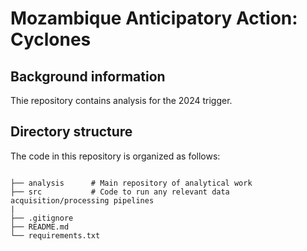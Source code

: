 # Mozambique Anticipatory Action: Cyclones

## Background information

Thie repository contains analysis for the 2024
trigger.

## Directory structure

The code in this repository is organized as follows:

```shell

├── analysis      # Main repository of analytical work
├── src           # Code to run any relevant data acquisition/processing pipelines
|
├── .gitignore
├── README.md
└── requirements.txt
